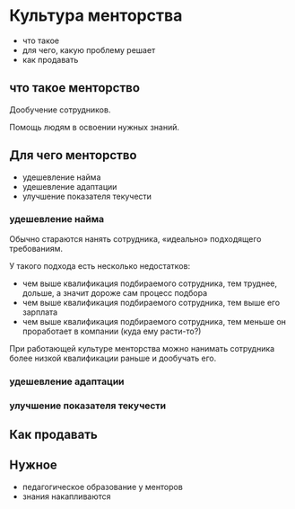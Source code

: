# Культура менторства

- что такое
- для чего, какую проблему решает
- как продавать

## что такое менторство

Дообучение сотрудников.

Помощь людям в освоении нужных знаний.

## Для чего менторство

- удешевление найма
- удешевление адаптации
- улучшение показателя текучести

### удешевление найма

Обычно стараются нанять сотрудника, «идеально» подходящего требованиям.

У такого подхода есть несколько недостатков:
- чем выше квалификация подбираемого сотрудника, тем труднее, дольше, а значит дороже сам процесс подбора
- чем выше квалификация подбираемого сотрудника, тем выше его зарплата
- чем выше квалификация подбираемого сотрудника, тем меньше он проработает в компании (куда ему расти-то?)

При работающей культуре менторства можно нанимать сотрудника более низкой квалификации раньше и дообучать его.

### удешевление адаптации
### улучшение показателя текучести

## Как продавать


## Нужное
- педагогическое образование у менторов
- знания накапливаются
